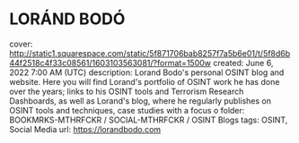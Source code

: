 # LORÁND BODÓ

cover: http://static1.squarespace.com/static/5f871706bab8257f7a5b6e01/t/5f8d6b44f2518c4f33c08561/1603103563081/?format=1500w
created: June 6, 2022 7:00 AM (UTC)
description: Lorand Bodo's personal OSINT blog and website. Here you will find Lorand's portfolio of OSINT work he has done over the years; links to his OSINT tools and Terrorism Research Dashboards, as well as Lorand's blog, where he regularly publishes on OSINT tools and techniques, case studies with a focus o
folder: BOOKMRKS-MTHRFCKR / SOCIAL-MTHRFCKR / OSINT Blogs
tags: OSINT, Social Media
url: https://lorandbodo.com